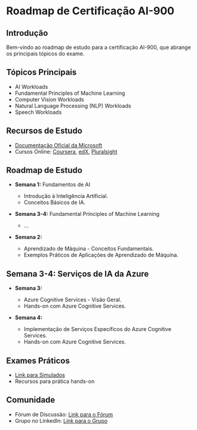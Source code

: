 # Roadmap de Certificação AI-900

## Introdução
Bem-vindo ao roadmap de estudo para a certificação AI-900, que abrange os principais tópicos do exame.

## Tópicos Principais
- AI Workloads
- Fundamental Principles of Machine Learning
- Computer Vision Workloads
- Natural Language Processing (NLP) Workloads
- Speech Workloads

## Recursos de Estudo
- [Documentação Oficial da Microsoft](https://docs.microsoft.com/en-us/learn/certifications/exams/ai-900)
- Cursos Online: [Coursera](https://www.coursera.org/), [edX](https://www.edx.org/), [Pluralsight](https://www.pluralsight.com/)

## Roadmap de Estudo
- **Semana 1:** Fundamentos de AI
  -  Introdução à Inteligência Artificial.
  -  Conceitos Básicos de IA.

- **Semana 3-4:** Fundamental Principles of Machine Learning
  - ...

- **Semana 2:**
  -  Aprendizado de Máquina - Conceitos Fundamentais.
  -  Exemplos Práticos de Aplicações de Aprendizado de Máquina.

## Semana 3-4: Serviços de IA da Azure
- **Semana 3:**
  -  Azure Cognitive Services - Visão Geral.
  -  Hands-on com Azure Cognitive Services.

- **Semana 4:**
  -  Implementação de Serviços Específicos do Azure Cognitive Services.
  -  Hands-on com Azure Cognitive Services.




## Exames Práticos
- [Link para Simulados](https://example.com/practice-exams)
- Recursos para prática hands-on

## Comunidade
- Fórum de Discussão: [Link para o Fórum](https://example.com/forum)
- Grupo no LinkedIn: [Link para o Grupo](https://www.linkedin.com/groups/1234567/)
